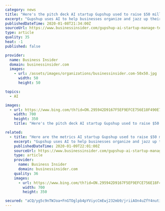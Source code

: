 ```yaml
---
category: news
title: "Here's the pitch deck AI startup Gupshup used to raise $50 million to help businesses send better, more fun text messages to customers"
excerpt: "Gupshup uses AI to help businesses organize and jazz up their text messages. Here's the pitch deck the startup used to raise $50 million."
publishedDateTime: 2020-01-08T21:34:00Z
sourceUrl: https://www.businessinsider.com/gupshup-ai-startup-manage-text-messages-pitch-deck-2020-1
type: article
quality: 35
heat: -1
published: false

provider:
  name: Business Insider
  domain: businessinsider.com
  images:
    - url: /assets/images/organizations/businessinsider.com-50x50.jpg
      width: 50
      height: 50

topics:
  - AI

images:
  - url: https://www.bing.com/th?id=ON.295942D9167F5EF9EFCE756E18F490E7
    width: 700
    height: 350
    title: "Here's the pitch deck AI startup Gupshup used to raise $50 million to help businesses send better, more fun text messages to customers"

related:
  - title: "Here are the metrics AI startup Gupshup used to raise $50 million to help businesses send better, more fun text messages to customers"
    excerpt: "Gupshup uses AI to help businesses organize and jazz up their text messages. Here are the metrics the startup used to raise $50 million."
    publishedDateTime: 2020-01-09T22:01:00Z
    sourceUrl: https://www.businessinsider.com/gupshup-ai-startup-manage-text-messages-pitch-deck-2020-1
    type: article
    provider:
      name: Business Insider
      domain: businessinsider.com
    quality: 36
    images:
      - url: https://www.bing.com/th?id=ON.295942D9167F5EF9EFCE756E18F490E7
        width: 700
        height: 350

secured: "aCQ/yg5c9nTWJoa+FnGTOglpb4pYViycCmEwj232mb9/jriiAOn4uZfY4nutikh4Zyror+dGg5RpHN89BkiPoXn6IQJ/MlSc6NGGDR1HMV7wgnHKFWrVkG/Z6pDHw1YQaw/Diesql6UQ7+tRHOv2aBSIneJlMN8zJgxM1HnnNho66jHKglz4U+C4FbkyjRKB0ufMn1EytPi0RRi8pl8SldkVe5T5/J80bAvXAnGs9HZYyGx2cP544mG7I36iNquGc8wXDEsqbE0SRYIArW3Dqw==;23YaC72q5itiSLgiY9QQZg=="
---
```


